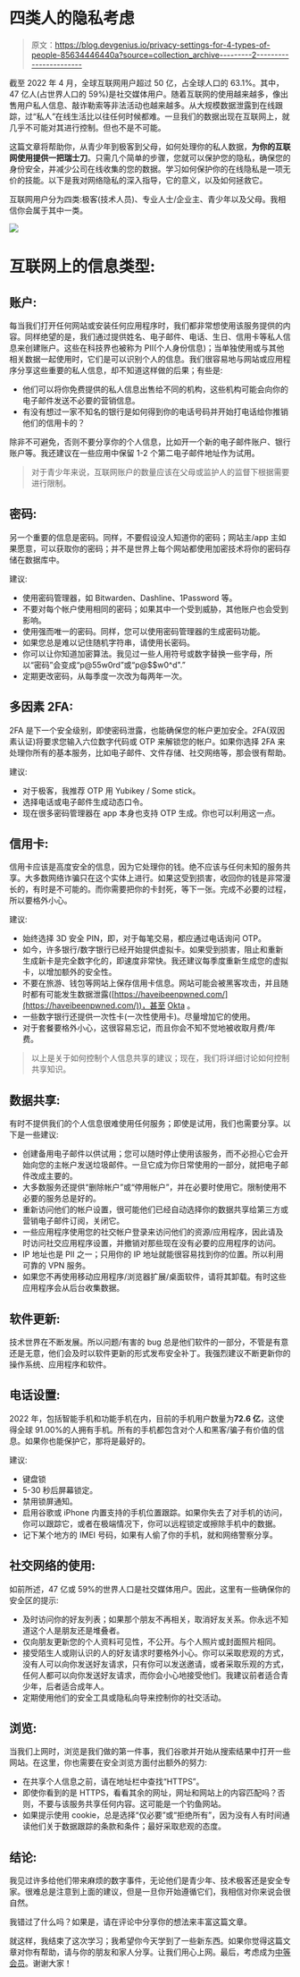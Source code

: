 # 四类人的隐私考虑

> 原文：<https://blog.devgenius.io/privacy-settings-for-4-types-of-people-85634446440a?source=collection_archive---------2----------------------->

截至 2022 年 4 月，全球互联网用户超过 50 亿，占全球人口的 63.1%。其中，47 亿人(占世界人口的 59%)是社交媒体用户。随着互联网的使用越来越多，像出售用户私人信息、敲诈勒索等非法活动也越来越多。从大规模数据泄露到在线跟踪，过“私人”在线生活比以往任何时候都难。一旦我们的数据出现在互联网上，就几乎不可能对其进行控制。但也不是不可能。

这篇文章将帮助你，从青少年到极客到父母，如何处理你的私人数据，**为你的互联网使用提供一把瑞士刀**。只需几个简单的步骤，您就可以保护您的隐私，确保您的身份安全，并减少公司在线收集的您的数据。学习如何保护你的在线隐私是一项无价的技能。以下是我对网络隐私的深入指导，它的意义，以及如何拯救它。

互联网用户分为四类:极客(技术人员)、专业人士/企业主、青少年以及父母。我相信你会属于其中一类。

![](img/f8e408eeedf525800f2c32ebd6286352.png)

# 互联网上的信息类型:

## 账户:

每当我们打开任何网站或安装任何应用程序时，我们都非常想使用该服务提供的内容。同样绝望的是，我们通过提供姓名、电子邮件、电话、生日、信用卡等私人信息来创建账户。这些在科技界也被称为 PII(个人身份信息)；当单独使用或与其他相关数据一起使用时，它们是可以识别个人的信息。我们很容易地与网站或应用程序分享这些重要的私人信息，却不知道这样做的后果；有些是:

*   他们可以将你免费提供的私人信息出售给不同的机构，这些机构可能会向你的电子邮件发送不必要的营销信息。
*   有没有想过一家不知名的银行是如何得到你的电话号码并开始打电话给你推销他们的信用卡的？

除非不可避免，否则不要分享你的个人信息，比如开一个新的电子邮件账户、银行账户等。我还建议在一些应用中保留 1-2 个第二电子邮件地址作为试用。

> 对于青少年来说，互联网账户的数量应该在父母或监护人的监督下根据需要进行限制。

## 密码:

另一个重要的信息是密码。同样，不要假设没人知道你的密码；网站主/app 主如果愿意，可以获取你的密码；并不是世界上每个网站都使用加密技术将你的密码存储在数据库中。

建议:

*   使用密码管理器，如 Bitwarden、Dashline、1Password 等。
*   不要对每个帐户使用相同的密码；如果其中一个受到威胁，其他账户也会受到影响。
*   使用强而唯一的密码。同样，您可以使用密码管理器的生成密码功能。
*   如果您总是难以记住随机字符串，请使用长密码。
*   你可以让你知道加密算法。我见过一些人用符号或数字替换一些字母，所以“密码”会变成“p@55w0rd”或“p@$$w0^d".”
*   定期更改密码，从每季度一次改为每两年一次。

## 多因素 2FA:

2FA 是下一个安全级别，即使密码泄露，也能确保您的帐户更加安全。2FA(双因素认证)将要求您输入六位数字代码或 OTP 来解锁您的帐户。如果你选择 2FA 来处理你所有的基本服务，比如电子邮件、文件存储、社交网络等，那会很有帮助。

建议:

*   对于极客，我推荐 OTP 用 Yubikey / Some stick。
*   选择电话或电子邮件生成动态口令。
*   现在很多密码管理器在 app 本身也支持 OTP 生成。你也可以利用这一点。

## 信用卡:

信用卡应该是高度安全的信息，因为它处理你的钱。绝不应该与任何未知的服务共享。大多数网络诈骗只在这个实体上进行。如果这受到损害，收回你的钱是非常漫长的，有时是不可能的。而你需要把你的卡封死，等下一张。完成不必要的过程，所以要格外小心。

建议:

*   始终选择 3D 安全 PIN，即，对于每笔交易，都应通过电话询问 OTP。
*   如今，许多银行/数字银行已经开始提供虚拟卡。如果受到损害，阻止和重新生成新卡是完全数字化的，即速度非常快。我还建议每季度重新生成您的虚拟卡，以增加额外的安全性。
*   不要在旅游、钱包等网站上保存信用卡信息。网站可能会被黑客攻击，并且随时都有可能发生数据泄露([https://haveibeenpwned.com/](https://haveibeenpwned.com/))，甚至 [Okta](https://techcrunch.com/2022/03/23/okta-breach-sykes-sitel/) 。
*   一些数字银行还提供一次性卡(一次性使用卡)。尽量增加它的使用。
*   对于套餐要格外小心，这很容易忘记，而且你会不知不觉地被收取月费/年费。

> 以上是关于如何控制个人信息共享的建议；现在，我们将详细讨论如何控制共享知识。

## 数据共享:

有时不提供我们的个人信息很难使用任何服务；即使是试用，我们也需要分享。以下是一些建议:

*   创建备用电子邮件以供试用；您可以随时停止使用该服务，而不必担心它会开始向您的主帐户发送垃圾邮件。一旦它成为你日常使用的一部分，就把电子邮件改成主要的。
*   大多数服务还提供“删除帐户”或“停用帐户”，并在必要时使用它。限制使用不必要的服务总是好的。
*   重新访问他们的帐户设置，很可能他们已经自动选择你的数据共享给第三方或营销电子邮件订阅，关闭它。
*   一些应用程序使用您的社交帐户登录来访问他们的资源/应用程序，因此请及时访问社交应用程序设置，并撤销对那些现在没有必要的应用程序的访问。
*   IP 地址也是 PII 之一；只用你的 IP 地址就能很容易找到你的位置。所以利用可靠的 VPN 服务。
*   如果您不再使用移动应用程序/浏览器扩展/桌面软件，请将其卸载。有时这些应用程序会从后台收集数据。

## 软件更新:

技术世界在不断发展。所以问题/有害的 bug 总是他们软件的一部分，不管是有意还是无意，他们会及时以软件更新的形式发布安全补丁。我强烈建议不断更新你的操作系统、应用程序和软件。

## 电话设置:

2022 年，包括智能手机和功能手机在内，目前的手机用户数量为**72.6 亿**，这使得全球 91.00%的人拥有手机。所有的手机都包含对个人和黑客/骗子有价值的信息。如果你也能保护它，那将是最好的。

建议:

*   键盘锁
*   5-30 秒后屏幕锁定。
*   禁用锁屏通知。
*   启用谷歌或 iPhone 内置支持的手机位置跟踪。如果你失去了对手机的访问，你可以跟踪它，或者在极端情况下，你可以远程锁定或擦除手机中的数据。
*   记下某个地方的 IMEI 号码，如果有人偷了你的手机，就和网络警察分享。

## 社交网络的使用:

如前所述，47 亿或 59%的世界人口是社交媒体用户。因此，这里有一些确保你的安全区的提示:

*   及时访问你的好友列表；如果那个朋友不再相关，取消好友关系。你永远不知道这个人是朋友还是堆叠者。
*   仅向朋友更新您的个人资料可见性，不公开。与个人照片或封面照片相同。
*   接受陌生人或刚认识的人的好友请求时要格外小心。你可以采取悲观的方式，没有人可以向你发送好友请求，只有你可以发送邀请，或者采取乐观的方式，任何人都可以向你发送好友请求，而你会小心地接受他们。我建议前者适合青少年，后者适合成年人。
*   定期使用他们的安全工具或隐私向导来控制你的社交活动。

## 浏览:

当我们上网时，浏览是我们做的第一件事，我们谷歌并开始从搜索结果中打开一些网站。在这里，你也需要在安全浏览方面付出额外的努力:

*   在共享个人信息之前，请在地址栏中查找“HTTPS”。
*   即使你看到的是 HTTPS，看看其余的网址，网址和网站上的内容匹配吗？否则，不要与该服务共享任何内容。这可能是一个钓鱼网站。
*   如果提示使用 cookie，总是选择“仅必要”或“拒绝所有”，因为没有人有时间通读他们关于数据跟踪的条款和条件；最好采取悲观的态度。

## 结论:

我见过许多给他们带来麻烦的数字事件，无论他们是青少年、技术极客还是安全专家。很难总是注意到上面的建议，但是一旦你开始遵循它们，我相信对你来说会很自然。

我错过了什么吗？如果是，请在评论中分享你的想法来丰富这篇文章。

就这样，我结束了这次学习；我希望你今天学到了一些新东西。如果你觉得这篇文章对你有帮助，请与你的朋友和家人分享。让我们用心上网。最后，考虑成为[中等会员](https://zonito.medium.com/membership)。谢谢大家！